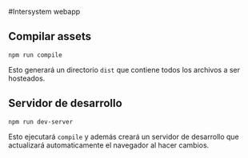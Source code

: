 #Intersystem webapp

## Compilar assets
``npm run compile``

Esto generará un directorio ``dist`` que contiene todos los archivos a ser hosteados.


## Servidor de desarrollo
``npm run dev-server``

Esto ejecutará ``compile`` y además creará un servidor de desarrollo que actualizará automaticamente el navegador al hacer cambios.
